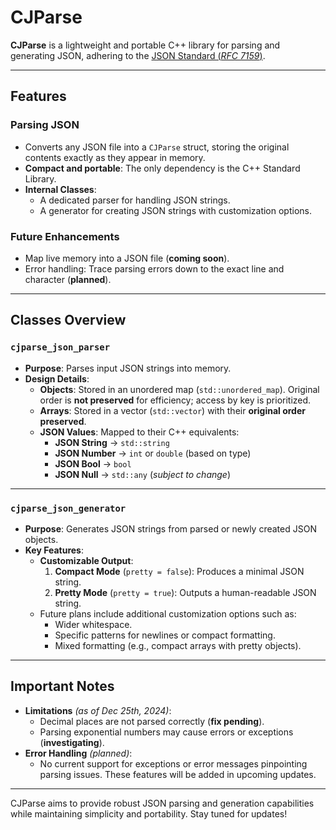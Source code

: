 # **CJParse**

**CJParse** is a lightweight and portable C++ library for parsing and generating JSON, adhering to the [JSON Standard (*RFC 7159*)](https://www.rfc-editor.org/rfc/rfc7159).  

---

## **Features**

### **Parsing JSON**
- Converts any JSON file into a `CJParse` struct, storing the original contents exactly as they appear in memory.
- **Compact and portable**: The only dependency is the C++ Standard Library.
- **Internal Classes**:
  - A dedicated parser for handling JSON strings.
  - A generator for creating JSON strings with customization options.
  
### **Future Enhancements**
- Map live memory into a JSON file (**coming soon**).
- Error handling: Trace parsing errors down to the exact line and character (**planned**).

---

## **Classes Overview**

### `cjparse_json_parser`
- **Purpose**: Parses input JSON strings into memory.
- **Design Details**:
  - **Objects**: Stored in an unordered map (`std::unordered_map`). Original order is **not preserved** for efficiency; access by key is prioritized.
  - **Arrays**: Stored in a vector (`std::vector`) with their **original order preserved**.
  - **JSON Values**: Mapped to their C++ equivalents:
    - **JSON String** → `std::string`
    - **JSON Number** → `int` or `double` (based on type)
    - **JSON Bool** → `bool`
    - **JSON Null** → `std::any` (*subject to change*)

---

### `cjparse_json_generator`
- **Purpose**: Generates JSON strings from parsed or newly created JSON objects.
- **Key Features**:
  - **Customizable Output**:
    1. **Compact Mode** (`pretty = false`): Produces a minimal JSON string.
    2. **Pretty Mode** (`pretty = true`): Outputs a human-readable JSON string.
  - Future plans include additional customization options such as:
    - Wider whitespace.
    - Specific patterns for newlines or compact formatting.
    - Mixed formatting (e.g., compact arrays with pretty objects).

---

## **Important Notes**

- **Limitations** *(as of Dec 25th, 2024)*:
  - Decimal places are not parsed correctly (**fix pending**).
  - Parsing exponential numbers may cause errors or exceptions (**investigating**).
- **Error Handling** *(planned)*:
  - No current support for exceptions or error messages pinpointing parsing issues. These features will be added in upcoming updates.  

---

CJParse aims to provide robust JSON parsing and generation capabilities while maintaining simplicity and portability. Stay tuned for updates!  
